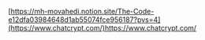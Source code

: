 [https://mh-movahedi.notion.site/The-Code-e12dfa03984648d1ab55074fce956187?pvs=4](https://www.chatcrypt.com/)https://www.chatcrypt.com/
